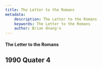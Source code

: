 ```yaml
---
title: The Letter to the Romans
metadata:
    description: The Letter to the Romans
    keywords: The Letter to the Romans
    author: Brian Onang'o
---
```


#### The Letter to the Romans

## 1990 Quater 4
